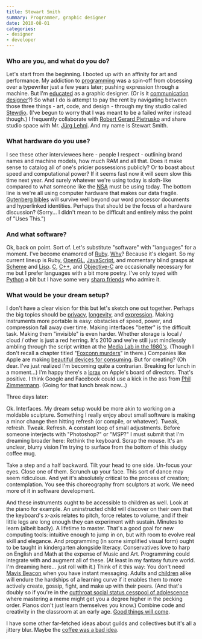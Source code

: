 ```yaml
---
title: Stewart Smith
summary: Programmer, graphic designer
date: 2010-08-01
categories:
- designer
- developer
---
```


### Who are you, and what do you do?

Let's start from the beginning. I booted up with an affinity for art and performance. My addiction to [programming][applesoft-basic] was a spin-off from obsessing over a typewriter just a few years later; pushing expression through a machine. But I'm [educated](http://art.yale.edu/GraphicDesign/ "Yale's graphic design program.") as a graphic designer. (Or is it [communication designer](http://www.art.uconn.edu/programs/bfa/design.htm "University of Connecticut's Communication Design program.")?) So what I do is attempt to pay the rent by navigating between those three things - art, code, and design - through my tiny studio called [Stewdio](http://stewdio.org/ "Stewart's website."). (I've begun to worry that I was meant to be a failed writer instead though.) I frequently collaborate with [Robert Gerard Pietrusko](http://warning-office.org/ "Robert's website.") and share studio space with Mr. [Jürg Lehni](http://scratchdisk.com/ "Jürg's website." ). And my name is Stewart Smith.

### What hardware do you use?

I see these other interviewees here - people I respect - outlining brand names and machine models, how much RAM and all that. Does it make sense to catalog all of one's pricier possessions publicly? Or to boast about speed and computational power? If it seems fast now it will seem slow this time next year. And surely whatever we're using today is sloth-like compared to what someone like the [NSA](http://nsa.gov/ "America's National Security Agency.") must be using today. The bottom line is we're all using computer hardware that makes our data fragile. [Gutenberg bibles](http://en.wikipedia.org/wiki/Gutenberg_Bible "A Wikipedia entry on the Gutenberg Bible.") will survive well beyond our word processor documents and hyperlinked identities. Perhaps that should be the focus of a hardware discussion? (Sorry... I didn't mean to be difficult and entirely miss the point of "Uses This.")

### And what software?

Ok, back on point. Sort of. Let's substitute "software" with "languages" for a moment. I've become enamored of [Ruby][]. [Why](http://en.wikipedia.org/wiki/Why_the_lucky_stiff "The Wikipedia entry on Why.")? Because it's elegant. So my current lineup is Ruby, [OpenGL][], [JavaScript][], and momentary blind grasps at [Scheme][] and [Lisp][]. [C][], [C++][c-plusplus], and [Objective-C][] are occasionally necessary for me but I prefer languages with a bit more poetry. I've only toyed with [Python][] a bit but I have some very [sharp friends](http://j2labs.net/ "J2 Labs' website.") who admire it.

### What would be your dream setup?

I don't have a clear vision for this but let's sketch one out together. Perhaps the big topics should be [privacy](http://en.wikipedia.org/wiki/RSA "The Wikipedia entry on RSA."), [longevity](http://www.longnow.org/about/ "Information on The Long Now Foundation."), and [expression](http://www.yo-yoma.com/ "Yo-Yo Ma's website."). Making instruments more portable is easy: obstacles of speed, power, and compression fall away over time. Making interfaces "better" is the difficult task. Making them "invisible" is even harder. Whether storage is local / cloud / other is just a red herring. It's 2010 and we're still just mindlessly ambling through the script written at the [Media Lab in the 1980's](http://www.amazon.com/Media-Lab-Inventing-Future-M/dp/0140097015 "The Amazon listing for 'Inventing the Future at M.I.T.'."). (Though I don't recall a chapter titled "[Foxconn murders](http://www.google.com/search?q=foxconn+murders "A Google search for 'foxconn murders'.")" in there.) Companies like Apple are making [beautiful devices for consuming][ipad]. But for creating? (Oh dear. I've just realized I'm becoming quite a contrarian. Breaking for lunch in a moment...) I'm happy there's a [lorax](http://en.wikipedia.org/wiki/Al_Gore "The Wikipedia entry  on Al Gore.") on Apple's board of directors. That's positive. I think Google and Facebook could use a kick in the ass from [Phil Zimmermann](http://www.philzimmermann.com/EN/essays/WhyIWrotePGP.html "An article by Phil Zimmermann on why he wrote PGP."). (Going for that lunch break now...)

Three days later:

Ok. Interfaces. My dream setup would be more akin to working on a moldable sculpture. Something I really enjoy about small software is making a minor change then hitting refresh (or compile, or whatever). Tweak, refresh. Tweak. Refresh. A constant loop of small adjustments. Before someone interjects with "Photoshop?" or "MSP?" I must submit that I'm dreaming broader here: Rethink the keyboard. Scrap the mouse. It's an unclear, blurry vision I'm trying to surface from the bottom of this sludgy coffee mug.

Take a step and a half backward. Tilt your head to one side. Un-focus your eyes. Close one of them. Scrunch up your face. This sort of dance may seem ridiculous. And yet it's absolutely critical to the process of creation; contemplation. You see this choreography from sculptors at work. We need more of it in software development.

And these instruments ought to be accessible to children as well. Look at the piano for example. An uninstructed child will discover on their own that the keyboard's x-axis relates to pitch, force relates to volume, and if their little legs are long enough they can experiment with sustain. Minutes to learn (albeit badly). A lifetime to master. That's a good goal for new computing tools: intuitive enough to jump in on, but with room to evolve real skill and elegance. And programming (in some simplified visual form) ought to be taught in kindergarten alongside literacy. Conservatives love to harp on English and Math at the expense of Music and Art. Programming could integrate with and augment all of these. (At least in my fantasy future world. I'm dreaming here... just roll with it.) Think of it this way: You don't need [Mavis Beacon][mavis-beacon] when you have instant messaging. Adults and [children](http://bits.blogs.nytimes.com/2010/02/13/chatroulettes-founder-17-introduces-himself/ "A NYT piece on the creator of Chatroulette.") alike will endure the hardships of a learning curve if it enables them to more actively create, gossip, fight, and make up with their peers. (And that's doubly so if you're in the [cutthroat social status cesspool of adolescence](http://www.paulgraham.com/nerds.html "An article by Paul Graham on nerds.") where mastering a meme might get you a degree higher in the pecking order. Pianos don't just learn themselves you know.) Combine code and creativity in the classroom at an early age. [Good things will come](http://www.ted.com/talks/ken_robinson_says_schools_kill_creativity.html "Ken Robinson's TED talk on schools killing creativity.").

I have some other far-fetched ideas about guilds and collectives but it's all a jittery blur. Maybe the [coffee was a bad idea](http://theoatmeal.com/comics/coffee "The Oatmeal comic about coffee.").

[applesoft-basic]: https://en.wikipedia.org/wiki/Applesoft_BASIC "A version of BASIC included with Apple II computers."
[c-plusplus]: https://en.wikipedia.org/wiki/C%2B%2B "A compiled programming language."
[c]: https://en.wikipedia.org/wiki/C_(programming_language) "A compiled programming language."
[ipad]: https://www.apple.com/ipad/ "A tablet device."
[javascript]: https://en.wikipedia.org/wiki/JavaScript "An interpreted scripting language."
[lisp]: https://en.wikipedia.org/wiki/Lisp_(programming_language) "An old programming language."
[mavis-beacon]: https://www.broderbund.com/education "Popular typing tutoring software."
[objective-c]: https://en.wikipedia.org/wiki/Objective-C "An object-oriented compiled language."
[opengl]: https://www.opengl.org/ "An industry standard/implementation for 2D/3D graphics."
[python]: https://www.python.org/ "An interpreted scripting language."
[ruby]: https://www.ruby-lang.org/en/ "An interpreted scripting language."
[scheme]: https://en.wikipedia.org/wiki/Scheme_(programming_language) "An alternative dialect of the Lisp programming language."
